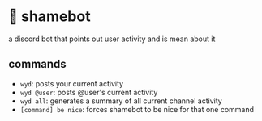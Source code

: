 # 🤨 shamebot
a discord bot that points out user activity and is mean about it

## commands
- `wyd`: posts your current activity
- `wyd @user`: posts @user's current activity
- `wyd all`: generates a summary of all current channel activity
- `[command] be nice`: forces shamebot to be nice for that one command
